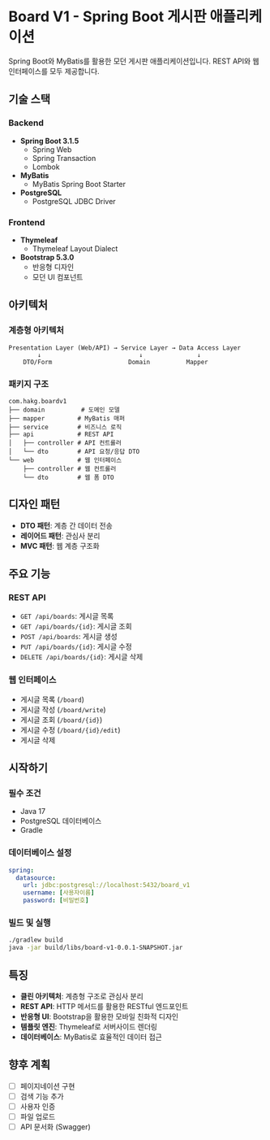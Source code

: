 # Board V1 - Spring Boot 게시판 애플리케이션

Spring Boot와 MyBatis를 활용한 모던 게시판 애플리케이션입니다. REST API와 웹 인터페이스를 모두 제공합니다.

## 기술 스택

### Backend
- **Spring Boot 3.1.5**
  - Spring Web
  - Spring Transaction
  - Lombok
- **MyBatis**
  - MyBatis Spring Boot Starter
- **PostgreSQL**
  - PostgreSQL JDBC Driver

### Frontend
- **Thymeleaf**
  - Thymeleaf Layout Dialect
- **Bootstrap 5.3.0**
  - 반응형 디자인
  - 모던 UI 컴포넌트

## 아키텍처

### 계층형 아키텍처
```
Presentation Layer (Web/API) → Service Layer → Data Access Layer
        ↓                           ↓               ↓
    DTO/Form                     Domain          Mapper
```

### 패키지 구조
```
com.hakg.boardv1
├── domain          # 도메인 모델
├── mapper         # MyBatis 매퍼
├── service        # 비즈니스 로직
├── api            # REST API
│   ├── controller # API 컨트롤러
│   └── dto        # API 요청/응답 DTO
└── web            # 웹 인터페이스
    ├── controller # 웹 컨트롤러
    └── dto        # 웹 폼 DTO
```

## 디자인 패턴

- **DTO 패턴**: 계층 간 데이터 전송
- **레이어드 패턴**: 관심사 분리
- **MVC 패턴**: 웹 계층 구조화

## 주요 기능

### REST API
- `GET /api/boards`: 게시글 목록
- `GET /api/boards/{id}`: 게시글 조회
- `POST /api/boards`: 게시글 생성
- `PUT /api/boards/{id}`: 게시글 수정
- `DELETE /api/boards/{id}`: 게시글 삭제

### 웹 인터페이스
- 게시글 목록 (`/board`)
- 게시글 작성 (`/board/write`)
- 게시글 조회 (`/board/{id}`)
- 게시글 수정 (`/board/{id}/edit`)
- 게시글 삭제

## 시작하기

### 필수 조건
- Java 17
- PostgreSQL 데이터베이스
- Gradle

### 데이터베이스 설정
```yaml
spring:
  datasource:
    url: jdbc:postgresql://localhost:5432/board_v1
    username: [사용자이름]
    password: [비밀번호]
```

### 빌드 및 실행
```bash
./gradlew build
java -jar build/libs/board-v1-0.0.1-SNAPSHOT.jar
```

## 특징

- **클린 아키텍처**: 계층형 구조로 관심사 분리
- **REST API**: HTTP 메서드를 활용한 RESTful 엔드포인트
- **반응형 UI**: Bootstrap을 활용한 모바일 친화적 디자인
- **템플릿 엔진**: Thymeleaf로 서버사이드 렌더링
- **데이터베이스**: MyBatis로 효율적인 데이터 접근

## 향후 계획

- [ ] 페이지네이션 구현
- [ ] 검색 기능 추가
- [ ] 사용자 인증
- [ ] 파일 업로드
- [ ] API 문서화 (Swagger)
